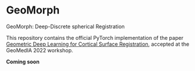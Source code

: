 # GeoMorph
GeoMorph: Deep-Discrete spherical Registration

This repository contains the official PyTorch implementation of the paper [Geometric Deep Learning for Cortical Surface Registration](https://openreview.net/forum?id=Cij-ebakhEU), accepted at the GeoMedIA 2022 workshop.  

**Coming soon**
